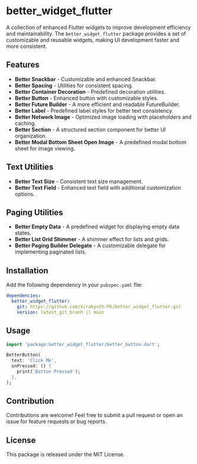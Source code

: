 # better\_widget_flutter

A collection of enhanced Flutter widgets to improve development efficiency and maintainability. The `better_widget_flutter` package provides a set of customizable and reusable widgets, making UI development faster and more consistent.

## Features

- **Better Snackbar** - Customizable and enhanced Snackbar.
- **Better Spacing** - Utilities for consistent spacing.
- **Better Container Decoration** - Predefined decoration utilities.
- **Better Button** - Enhanced button with customizable styles.
- **Better Future Builder** - A more efficient and readable FutureBuilder.
- **Better Label** - Predefined label styles for better text consistency.
- **Better Network Image** - Optimized image loading with placeholders and caching.
- **Better Section** - A structured section component for better UI organization.
- **Better Modal Bottom Sheet Open Image** - A predefined modal bottom sheet for image viewing.

## Text Utilities

- **Better Text Size** - Consistent text size management.
- **Better Text Field** - Enhanced text field with additional customization options.

## Paging Utilities

- **Better Empty Data** - A predefined widget for displaying empty data states.
- **Better List Grid Shimmer** - A shimmer effect for lists and grids.
- **Better Paging Builder Delegate** - A customizable delegate for implementing paginated lists.

## Installation

Add the following dependency in your `pubspec.yaml` file:

```yaml
dependencies:
  better_widget_flutter: 
	git: https://github.com/Virakyuth-PK/better_widget_flutter.git
	version: latest_git_branh || main
```

## Usage

```dart
import 'package:better_widget_flutter/better_button.dart';

BetterButton(
  text: 'Click Me',
  onPressed: () {
    print('Button Pressed');
  },
);
```

## Contribution

Contributions are welcome! Feel free to submit a pull request or open an issue for feature requests or bug reports.

## License

This package is released under the MIT License.
